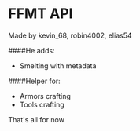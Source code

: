 # FFMT API

Made by kevin_68, robin4002, elias54

####He adds:<br>
* Smelting with metadata<br>

####Helper for:<br>
* Armors crafting<br>
* Tools crafting<br>
 
That's all for now
